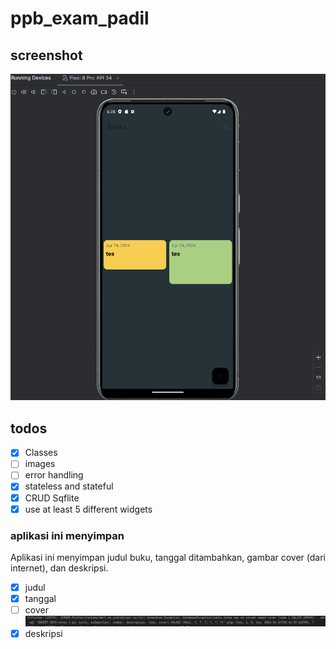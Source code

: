 # ppb_exam_padil

## screenshot
![img.png](img.png)

## todos
- [x] Classes
- [ ] images
- [ ] error handling
- [x] stateless and stateful
- [x] CRUD Sqflite
- [x] use at least 5 different widgets

### aplikasi ini menyimpan
Aplikasi ini menyimpan judul buku, tanggal ditambahkan, gambar cover (dari internet), dan deskripsi.
- [x] judul
- [x] tanggal
- [ ] cover
![img_1.png](img_1.png)
- [x] deskripsi